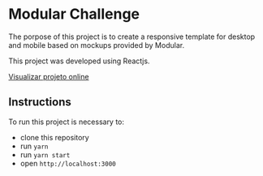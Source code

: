 # Modular Challenge

The porpose of this project is to create a responsive template for desktop and mobile based on mockups provided by Modular.

This project was developed using Reactjs.

[Visualizar projeto online](https://challenge-modular.vercel.app/)

## Instructions

To run this project is necessary to:

- clone this repository
- run `yarn`
- run `yarn start`
- open `http://localhost:3000`